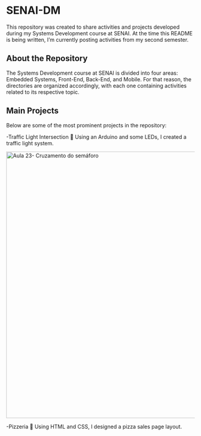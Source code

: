 # SENAI-DM

This repository was created to share activities and projects developed during my Systems Development course at SENAI.
At the time this README is being written, I’m currently posting activities from my second semester.

## About the Repository

The Systems Development course at SENAI is divided into four areas: Embedded Systems, Front-End, Back-End, and Mobile.
For that reason, the directories are organized accordingly, with each one containing activities related to its respective topic.

## Main Projects

Below are some of the most prominent projects in the repository:

-Traffic Light Intersection 🚦
Using an Arduino and some LEDs, I created a traffic light system.




<img width="1706" height="713" alt="Aula 23- Cruzamento do semáforo " src="https://github.com/user-attachments/assets/e70467e8-405c-43c3-9b04-f9ddcdaadf07" />







-Pizzeria 🍕
Using HTML and CSS, I designed a pizza sales page layout.




